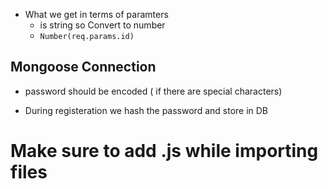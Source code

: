 - What we get in terms of paramters
  - is string so Convert to number
  - `Number(req.params.id)`

## Mongoose Connection

- password should be encoded ( if there are special characters)

- During registeration we hash the password and store in DB

# Make sure to add .js while importing files

